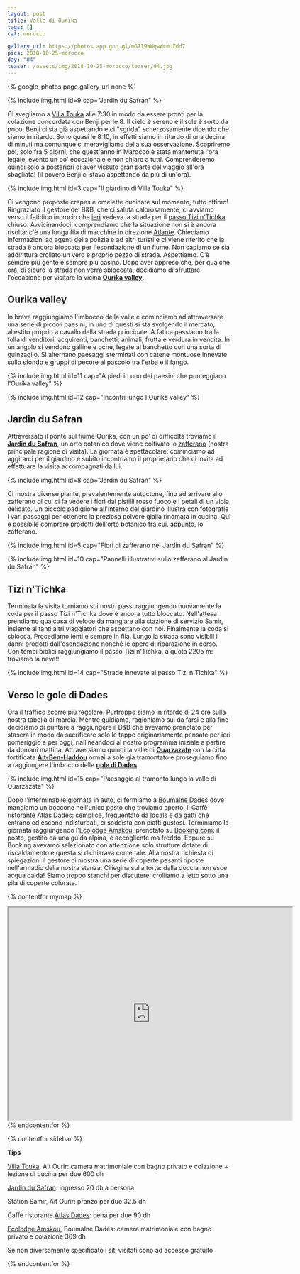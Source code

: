 ```yaml
---
layout: post
title: Valle di Ourika
tags: []
cat: morocco

gallery_url: https://photos.app.goo.gl/mG719WWqwWcmUZdd7
pics: 2018-10-25-morocco
day: "04"
teaser: /assets/img/2018-10-25-morocco/teaser/04.jpg
---
```


{% google_photos page.gallery_url none %}

{% include img.html id=9 cap="Jardin du Safran" %}

Ci svegliamo a [Villa Touka](https://villatouka.allhotelsmorocco.com/en/) alle 7:30 in modo da essere pronti per la colazione concordata con Benji per le 8. Il cielo è sereno e il sole è sorto da poco. Benji ci sta già aspettando e ci "sgrida" scherzosamente dicendo che siamo in ritardo. Sono quasi le 8:10, in effetti siamo in ritardo di una decina di minuti ma comunque ci meravigliamo della sua osservazione. Scopriremo poi, solo fra 5 giorni, che quest'anno in Marocco è stata mantenuta l'ora legale, evento un po' eccezionale e non chiaro a tutti. Comprenderemo quindi solo a posteriori di aver vissuto gran parte del viaggio all'ora sbagliata! (il povero Benji ci stava aspettando da più di un'ora).

{% include img.html id=3 cap="Il giardino di Villa Touka" %}

Ci vengono proposte crepes e omelette cucinate sul momento, tutto ottimo! Ringraziato il gestore del B&B, che ci saluta calorosamente, ci avviamo verso il fatidico incrocio che [ieri](https://www.van42.com/2018/10/28/morocco_03-marrakech.html) vedeva la strada per il [passo Tizi n'Tichka](https://it.wikipedia.org/wiki/Tizi_n%27Tichka) chiuso. Avvicinandoci, comprendiamo che la situazione non si è ancora risolta: c'è una lunga fila di macchine in direzione [Atlante](https://it.wikipedia.org/wiki/Atlante_(catena_montuosa)). Chiediamo informazioni ad agenti della polizia e ad altri turisti e ci viene riferito che la strada è ancora bloccata per l'esondazione di un fiume. Non capiamo se sia addirittura crollato un vero e proprio pezzo di strada. Aspettiamo. C’è sempre più gente e sempre più casino. Dopo aver appreso che, per qualche ora, di sicuro la strada non verrà sbloccata, decidiamo di sfruttare l'occasione per visitare la vicina [**Ourika valley**](https://www.introducingmarrakech.com/ourika-valley).

## Ourika valley

In breve raggiungiamo l'imbocco della valle e cominciamo ad attraversare una serie di piccoli paesini; in uno di questi si sta svolgendo il mercato, allestito proprio a cavallo della strada principale. A fatica passiamo tra la folla di venditori, acquirenti, banchetti, animali, frutta e verdura in vendita. In un angolo si vendono galline e oche, legate al banchetto con una sorta di guinzaglio. Si alternano paesaggi sterminati con catene montuose innevate sullo sfondo e gruppi di pecore al pascolo tra l'erba e il fango.

{% include img.html id=11 cap="A piedi in uno dei paesini che punteggiano l'Ourika valley" %}

{% include img.html id=12 cap="Incontri lungo l'Ourika valley" %}

## Jardin du Safran

Attraversato il ponte sul fiume Ourika, con un po’ di difficoltà troviamo il [**Jardin du Safran**](http://www.safran-ourika.com/), un orto botanico dove viene coltivato lo [zafferano](https://it.wikipedia.org/wiki/Zafferano_(spezia)) (nostra principale ragione di visita). La giornata è spettacolare: cominciamo ad aggirarci per il giardino e subito incontriamo il proprietario che ci invita ad effettuare la visita accompagnati da lui.

{% include img.html id=8 cap="Jardin du Safran" %}

Ci mostra diverse piante, prevalentemente autoctone, fino ad arrivare allo zafferano di cui ci fa vedere i fiori dai pistilli rosso fuoco e i petali di un viola delicato. Un piccolo padiglione all'interno del giardino illustra con fotografie i vari passaggi per ottenere la preziosa polvere gialla rinomata in cucina. Qui è possibile comprare prodotti dell'orto botanico fra cui, appunto, lo zafferano.

{% include img.html id=5 cap="Fiori di zafferano nel Jardin du Safran" %}

{% include img.html id=10 cap="Pannelli illustrativi sullo zafferano al Jardin du Safran" %}

## Tizi n'Tichka

Terminata la visita torniamo sui nostri passi raggiungendo nuovamente la coda per il passo Tizi n'Tichka dove è ancora tutto bloccato. Nell'attesa prendiamo qualcosa di veloce da mangiare alla stazione di servizio Samir, insieme ai tanti altri viaggiatori che aspettano con noi. Finalmente la coda si sblocca. Procediamo lenti e sempre in fila. Lungo la strada sono visibili i danni prodotti dall'esondazione nonché le opere di riparazione in corso. Con tempi biblici raggiungiamo il passo Tizi n'Tichka, a quota 2205 m: troviamo la neve!!

{% include img.html id=14 cap="Strade innevate al passo Tizi n'Tichka" %}

## Verso le gole di Dades

Ora il traffico scorre più regolare. Purtroppo siamo in ritardo di 24 ore sulla nostra tabella di marcia. Mentre guidiamo, ragioniamo sul da farsi e alla fine decidiamo di puntare a raggiungere il B&B che avevamo prenotato per stasera in modo da sacrificare solo le tappe originariamente pensate per ieri pomeriggio e per oggi, riallineandoci al nostro programma iniziale a partire da domani mattina.
Attraversiamo quindi la valle di [**Ouarzazate**](https://it.wikipedia.org/wiki/Ouarzazate) con la città fortificata [**Ait-Ben-Haddou**](https://whc.unesco.org/en/list/444/) ormai a sole già tramontato e proseguiamo fino a raggiungere l'imbocco delle [**gole di Dades**](https://it.wikipedia.org/wiki/Gole_di_Dades).

{% include img.html id=15 cap="Paesaggio al tramonto lungo la valle di Ouarzazate" %}

Dopo l'interminabile giornata in auto, ci fermiamo a [Boumalne Dades](https://it.wikipedia.org/wiki/Boumalne_Dades) dove mangiamo un boccone nell'unico posto che troviamo aperto, il Caffè ristorante [Atlas Dades](https://cafe-restaurant-atlas-dades.business.site/): semplice, frequentato da locals e da gatti che entrano ed escono indisturbati, ci soddisfa con piatti gustosi. Terminiamo la giornata raggiungendo l'[Ecolodge Amskou](https://amskou-hotel-boumalne-dades-maroc.business.site/), prenotato su [Booking.com](https://www.booking.com/): il posto, gestito da una guida alpina, è accogliente ma freddo. Eppure su Booking avevamo selezionato con attenzione solo strutture dotate di riscaldamento e questa si dichiarava come tale. Alla nostra richiesta di spiegazioni il gestore ci mostra una serie di coperte pesanti riposte nell'armadio della nostra stanza. Ciliegina sulla torta: dalla doccia non esce acqua calda! Siamo troppo stanchi per discutere: crolliamo a letto sotto una pila di coperte colorate.

{% contentfor mymap %}
<iframe src="https://www.google.com/maps/d/embed?mid=1bJDPbahoV2JMNsFjwbxT874hTa6phoJ2&ehbc=2E312F" width="640" height="480"></iframe>
{% endcontentfor %}

{% contentfor sidebar %}

**Tips**

[Villa Touka](https://villatouka.allhotelsmorocco.com/en/), Ait Ourir: camera matrimoniale con bagno privato e colazione + lezione di cucina per due 600 dh

[Jardin du Safran](http://www.safran-ourika.com/): ingresso 20 dh a persona

Station Samir, Ait Ourir: pranzo per due 32.5 dh

Caffè ristorante [Atlas Dades](https://cafe-restaurant-atlas-dades.business.site/): cena per due 90 dh

[Ecolodge Amskou](https://amskou-hotel-boumalne-dades-maroc.business.site/), Boumalne Dades: camera matrimoniale con bagno privato e colazione 309 dh

Se non diversamente specificato i siti visitati sono ad accesso gratuito

{% endcontentfor %}
